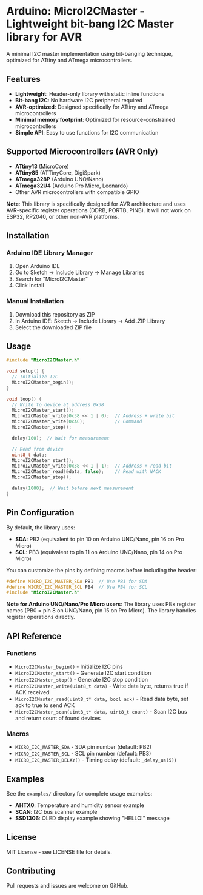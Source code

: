 # Arduino: MicroI2CMaster - Lightweight bit-bang I2C Master library for AVR

A minimal I2C master implementation using bit-banging technique, optimized for ATtiny and ATmega microcontrollers.

## Features

- **Lightweight**: Header-only library with static inline functions
- **Bit-bang I2C**: No hardware I2C peripheral required
- **AVR-optimized**: Designed specifically for ATtiny and ATmega microcontrollers
- **Minimal memory footprint**: Optimized for resource-constrained microcontrollers
- **Simple API**: Easy to use functions for I2C communication

## Supported Microcontrollers (AVR Only)

- **ATtiny13** (MicroCore)
- **ATtiny85** (ATTinyCore, DigiSpark)
- **ATmega328P** (Arduino UNO/Nano)
- **ATmega32U4** (Arduino Pro Micro, Leonardo)
- Other AVR microcontrollers with compatible GPIO

**Note**: This library is specifically designed for AVR architecture and uses AVR-specific register operations (DDRB, PORTB, PINB). It will not work on ESP32, RP2040, or other non-AVR platforms.

## Installation

### Arduino IDE Library Manager

1. Open Arduino IDE
2. Go to Sketch → Include Library → Manage Libraries
3. Search for "MicroI2CMaster"
4. Click Install

### Manual Installation

1. Download this repository as ZIP
2. In Arduino IDE: Sketch → Include Library → Add .ZIP Library
3. Select the downloaded ZIP file

## Usage

```cpp
#include "MicroI2CMaster.h"

void setup() {
  // Initialize I2C
  MicroI2CMaster_begin();
}

void loop() {
  // Write to device at address 0x38
  MicroI2CMaster_start();
  MicroI2CMaster_write(0x38 << 1 | 0);  // Address + write bit
  MicroI2CMaster_write(0xAC);           // Command
  MicroI2CMaster_stop();

  delay(100);  // Wait for measurement

  // Read from device
  uint8_t data;
  MicroI2CMaster_start();
  MicroI2CMaster_write(0x38 << 1 | 1);  // Address + read bit
  MicroI2CMaster_read(&data, false);    // Read with NACK
  MicroI2CMaster_stop();

  delay(1000);  // Wait before next measurement
}
```

## Pin Configuration

By default, the library uses:

- **SDA**: PB2 (equivalent to pin 10 on Arduino UNO/Nano, pin 16 on Pro Micro)
- **SCL**: PB3 (equivalent to pin 11 on Arduino UNO/Nano, pin 14 on Pro Micro)

You can customize the pins by defining macros before including the header:

```cpp
#define MICRO_I2C_MASTER_SDA PB1  // Use PB1 for SDA
#define MICRO_I2C_MASTER_SCL PB4  // Use PB4 for SCL
#include "MicroI2CMaster.h"
```

**Note for Arduino UNO/Nano/Pro Micro users**: The library uses PBx register names (PB0 = pin 8 on UNO/Nano, pin 15 on Pro Micro). The library handles register operations directly.

## API Reference

### Functions

- `MicroI2CMaster_begin()` - Initialize I2C pins
- `MicroI2CMaster_start()` - Generate I2C start condition
- `MicroI2CMaster_stop()` - Generate I2C stop condition
- `MicroI2CMaster_write(uint8_t data)` - Write data byte, returns true if ACK received
- `MicroI2CMaster_read(uint8_t* data, bool ack)` - Read data byte, set ack to true to send ACK
- `MicroI2CMaster_scan(uint8_t* data, uint8_t count)` - Scan I2C bus and return count of found devices

### Macros

- `MICRO_I2C_MASTER_SDA` - SDA pin number (default: PB2)
- `MICRO_I2C_MASTER_SCL` - SCL pin number (default: PB3)
- `MICRO_I2C_MASTER_DELAY()` - Timing delay (default: `_delay_us(5)`)

## Examples

See the `examples/` directory for complete usage examples:

- **AHTX0**: Temperature and humidity sensor example
- **SCAN**: I2C bus scanner example
- **SSD1306**: OLED display example showing "HELLO!" message

## License

MIT License - see LICENSE file for details.

## Contributing

Pull requests and issues are welcome on GitHub.
